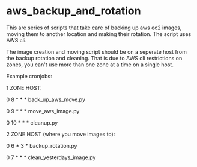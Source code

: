 # aws_backup_and_rotation
This are series of scripts that take care of backing up aws ec2 images, moving them to another location and making their rotation. The script uses AWS cli.

The image creation and moving script should be on a seperate host from the backup rotation and cleaning. That is due to AWS cli restrictions on zones, you can't use more than one zone at a time on a single host.

Example cronjobs:

1 ZONE HOST:

0 8 * * * back_up_aws_move.py

0 9 * * * move_aws_image.py

0 10 * * * cleanup.py

2 ZONE HOST (where you move images to):

0 6 * 3 * backup_rotation.py

0 7 * * * clean_yesterdays_image.py
